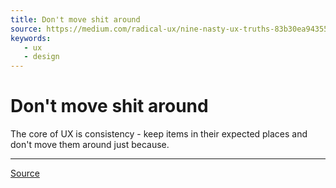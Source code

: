 ```yaml
---
title: Don't move shit around
source: https://medium.com/radical-ux/nine-nasty-ux-truths-83b30ea94355
keywords: 
   - ux
   - design
---
```


# Don't move shit around

The core of UX is consistency - keep items in their expected places and don't move them around just because.

----

[Source](https://medium.com/radical-ux/nine-nasty-ux-truths-83b30ea94355)
